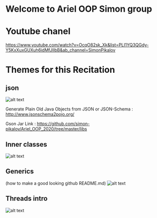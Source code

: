 # Welcome to Ariel OOP Simon group

# Youtube chanel 
https://www.youtube.com/watch?v=OcqO82sk_Xk&list=PLI1YQ3QGdy-Y5KxXuxGUXuh6idMfJIIbB&ab_channel=SimonPikalov


# Themes for this Recitation  

## json

![alt text](https://facingissuesonitcom.files.wordpress.com/2019/07/student-json-object.jpg?w=1000)


Generate Plain Old Java Objects from JSON or JSON-Schema : http://www.jsonschema2pojo.org/

Gson Jar Link : https://github.com/simon-pikalov/Ariel_OOP_2020/tree/master/libs


## Inner classes

![alt text](https://www.tutorialspoint.com/java/images/inner_classes.jpg)


## Generics
 (how to make a good looking github README.md)
![alt text](https://www.educative.io/api/edpresso/shot/4952609204994048/image/6278078927994880)


## Threads intro
![alt text](https://www.tutorialspoint.com/java/images/Thread_Life_Cycle.jpg)


